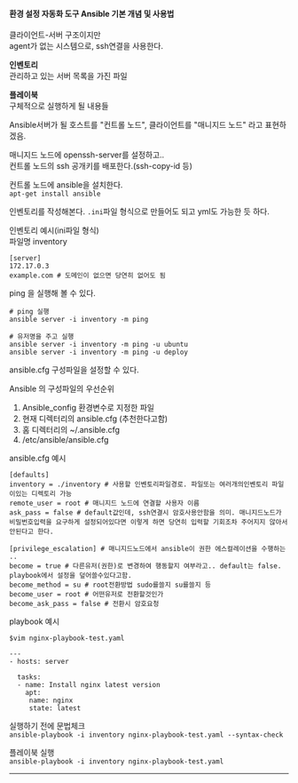 #### 환경 설정 자동화 도구 Ansible 기본 개념 및 사용법  
클라이언트-서버 구조이지만  
agent가 없는 시스템으로, ssh연결을 사용한다.  

**인벤토리**  
관리하고 있는 서버 목록을 가진 파일  

**플레이북**  
구체적으로 실행하게 될 내용들  

Ansible서버가 될 호스트를 "컨트롤 노드", 클라이언트를 "매니지드 노드" 라고 표현하겠음.  

매니지드 노드에 openssh-server를 설정하고..  
컨트롤 노드의 ssh 공개키를 배포한다.(ssh-copy-id 등)  

컨트롤 노드에 ansible을 설치한다.  
`apt-get install ansible`  

인벤토리를 작성해본다. `.ini`파일 형식으로 만들어도 되고 yml도 가능한 듯 하다.    

인벤토리 예시(ini파일 형식)  
파일명 inventory 
```
[server]
172.17.0.3
example.com # 도메인이 없으면 당연히 없어도 됨
```  

ping 을 실행해 볼 수 있다.  
```
# ping 실행 
ansible server -i inventory -m ping

# 유저명을 주고 실행 
ansible server -i inventory -m ping -u ubuntu
ansible server -i inventory -m ping -u deploy
```

ansible.cfg 구성파일을 설정할 수 있다.  

Ansible 의 구성파일의 우선순위  
1. Ansible_config 환경변수로 지정한 파일  
2. 현재 디렉터리의 ansible.cfg (추천한다고함)  
3. 홈 디렉터리의 ~/.ansible.cfg  
4. /etc/ansible/ansible.cfg  

ansible.cfg 예시  
```
[defaults] 
inventory = ./inventory # 사용할 인벤토리파일경로. 파일또는 여러개의인벤토리 파일이있는 디렉토리 가능
remote_user = root # 매니지드 노드에 연결할 사용자 이름
ask_pass = false # default값인데, ssh연결시 암호사용안함을 의미. 매니지드노드가 비밀번호입력을 요구하게 설정되어있다면 이렇게 하면 당연히 입력할 기회조차 주어지지 않아서 안된다고 한다.   

[privilege_escalation] # 매니지드노드에서 ansible이 권한 에스컬레이션을 수행하는 ..
become = true # 다른유저(권한)로 변경하여 행동할지 여부라고.. default는 false. playbook에서 설정을 덮어쓸수있다고함.
become_method = su # root전환방법 sudo를쓸지 su를쓸지 등
become_user = root # 어떤유저로 전환할것인가
become_ask_pass = false # 전환시 암호요청
```  

playbook 예시  
```
$vim nginx-playbook-test.yaml

---
- hosts: server

  tasks:
  - name: Install nginx latest version
    apt:
     name: nginx
     state: latest
```  

실행하기 전에 문법체크  
`ansible-playbook -i inventory nginx-playbook-test.yaml --syntax-check`  

플레이북 실행  
`ansible-playbook -i inventory nginx-playbook-test.yaml`  
 
 
---  

#### 